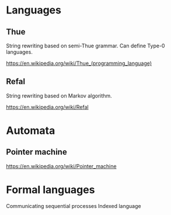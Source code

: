 # Languages

## Thue

String rewriting based on semi-Thue grammar. Can define Type-0 languages.

https://en.wikipedia.org/wiki/Thue_(programming_language)

## Refal

String rewriting based on Markov algorithm.

https://en.wikipedia.org/wiki/Refal


# Automata

## Pointer machine

https://en.wikipedia.org/wiki/Pointer_machine

# Formal languages

Communicating sequential processes
Indexed language
